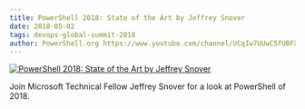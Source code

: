 ```yaml
---
title: PowerShell 2018: State of the Art by Jeffrey Snover
date: 2018-05-02
tags: devops-global-summit-2018
author: PowerShell.org https://www.youtube.com/channel/UCqIw7UUwC5fUBFXYX68aMrQ
---
```


[![PowerShell 2018: State of the Art by Jeffrey Snover](https://i2.ytimg.com/vi/us4HTxtjfa8/hqdefault.jpg "PowerShell 2018: State of the Art by Jeffrey Snover")](https://www.youtube.com/watch?v=us4HTxtjfa8)

Join Microsoft Technical Fellow Jeffrey Snover for a look at PowerShell of 2018.

